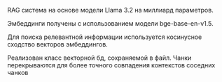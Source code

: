 RAG система на основе модели Llama 3.2 на миллиард параметров. 

Эмбеддинги получены с использованием модели bge-base-en-v1.5.

Для поиска релевантной информации используется косинусное сходство векторов эмбеддингов.

Реализован класс векторной бд, сохраняемой в файл. Чанки перекрываются для более точного совпадения контекстов соседних чанков
